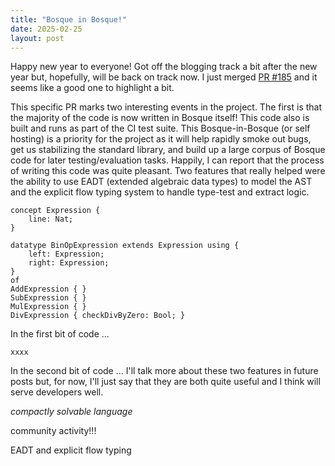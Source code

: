 ```yaml
---
title: "Bosque in Bosque!"
date: 2025-02-25
layout: post
---
```


Happy new year to everyone! Got off the blogging track a bit after the new year but, hopefully, will be back on track now. I just merged [PR #185](https://github.com/BosqueLanguage/BosqueCore/commit/ce81effe6a80de0973ced8840a7b2ad702d55128) and it seems like a good one to highlight a bit.

This specific PR marks two interesting events in the project. The first is that the majority of the code is now written 
in Bosque itself! This code also is built and runs as part of the CI test suite. This Bosque-in-Bosque (or self hosting) 
is a priority for the project as it will help rapidly smoke out bugs, get us stabilizing the standard library, and build 
up a large corpus of Bosque code for later testing/evaluation tasks. Happily, I can report that the process of writing 
this code was quite pleasant. Two features that really helped were the ability to use EADT (extended algebraic data
types) to model the AST and the explicit flow typing system to handle type-test and extract logic. 

```
concept Expression {
    line: Nat;
}

datatype BinOpExpression extends Expression using {
    left: Expression;
    right: Expression;
}
of
AddExpression { }
SubExpression { }
MulExpression { }
DivExpression { checkDivByZero: Bool; }
```

In the first bit of code ... 

```
xxxx
```

In the second bit of code ...
I'll talk more about these two features in future posts but, for now, I'll just say that they are both quite useful and 
I think will serve developers well.




_compactly solvable language_

community activity!!!

EADT and explicit flow typing
